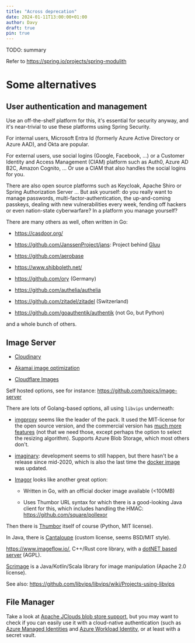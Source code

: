 ```yaml
---
title: "Across deprecation"
date: 2024-01-11T13:00:00+01:00
author: Davy
draft: true
pin: true
---
```


TODO: summary

<!--more-->


<!--
See also: https://confluence.hosted-tools.com/display/AX/Across+Alternatives
-->

Refer to https://spring.io/projects/spring-modulith

# Some alternatives

## User authentication and management

Use an off-the-shelf platform for this, it's essential for security
anyway, and it's near-trivial to use these platforms using Spring
Security.

For internal users, Microsoft Entra Id (formerly Azure Active
Directory or Azure AAD), and Okta are popular.

For external users, use social logins (Google, Facebook, ...) or a
Customer Identity and Access Management (CIAM) platform such as Auth0,
Azure AD B2C, Amazon Cognito, ... Or use a CIAM that also handles the
social logins for you.

There are also open source platforms such as Keycloak, Apache Shiro or
Spring Authorization Server ... But ask yourself: do you really want
to manage passwords, multi-factor-authentication, the up-and-coming
passkeys, dealing with new vulnerabilities every week, fending off
hackers or even nation-state cyberwarfare? In a platform you manage
yourself?

There are many others as well, often written in Go:

- https://casdoor.org/

- https://github.com/JanssenProject/jans: Project behind
  [Gluu](https://gluu.org/foss/)

- https://github.com/aerobase

- https://www.shibboleth.net/

- https://github.com/ory (Germany)

- https://github.com/authelia/authelia

- https://github.com/zitadel/zitadel (Switzerland)

- https://github.com/goauthentik/authentik (not Go, but Python)

and a whole bunch of others.


## Image Server

- [Cloudinary](https://cloudinary.com/)

- [Akamai image optimization](https://techdocs.akamai.com/ivm/docs/optimize-images)

- [Cloudflare Images](https://www.cloudflare.com/developer-platform/cloudflare-images/)

Self hosted options, see for instance:
https://github.com/topics/image-server

There are lots of Golang-based options, all using `libvips` underneath:

- [imgproxy](https://github.com/imgproxy/imgproxy) seems like the
  leader of the pack. It used the MIT-license for the open source
  version, and the commercial version has [much more
  features](https://imgproxy.net/features/) (not that we need those,
  except perhaps the option to select the resizing
  algorithm). Supports Azure Blob Storage, which most others don't.

- [imaginary](https://github.com/h2non/imaginary): development seems
  to still happen, but there hasn't be a release since mid-2020, which
  is also the last time the [docker
  image](https://hub.docker.com/r/h2non/imaginary) was updated.

- [Imagor](https://github.com/cshum/imagor) looks like another great option:

  - Written in Go, with an official docker image available (<100MB)

  - Uses Thumbor URL syntax for which there is a good-looking Java client for
    this, which includes handling the HMAC:
    https://github.com/square/pollexor

Then there is [Thumbor](https://www.thumbor.org/) itself of course
(Python, MIT license).

In Java, there is [Cantaloupe](https://cantaloupe-project.github.io/)
(custom license, seems BSD/MIT style).

https://www.imageflow.io/, C++/Rust core library, with a [dotNET based
server](https://github.com/imazen/imageflow-dotnet-server) (AGPL).

[Scrimage](https://sksamuel.github.io/scrimage/) is a
Java/Kotlin/Scala library for image manipulation (Apache 2.0 license).

See also: https://github.com/libvips/libvips/wiki/Projects-using-libvips


## File Manager

Take a look at [Apache JClouds blob store
support](https://jclouds.apache.org/start/blobstore/), but you may
want to check if you can easily use it with a cloud-native
authentication (such as [Azure Managed
Identities](https://learn.microsoft.com/en-us/entra/identity/managed-identities-azure-resources/overview)
and [Azure Workload
Identity](https://learn.microsoft.com/en-us/azure/aks/workload-identity-overview?tabs=java),
or at least with a secret vault.

<!--
Maybe mention:
https://en.wikipedia.org/wiki/Law_of_the_handicap_of_a_head_start (first-mover disadvantage)
https://nl.wikipedia.org/wiki/Wet_van_de_remmende_voorsprong
-->

